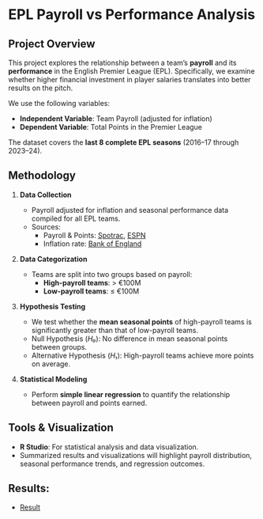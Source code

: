 # EPL Payroll vs Performance Analysis

## Project Overview
This project explores the relationship between a team’s **payroll** and its **performance** in the English Premier League (EPL). Specifically, we examine whether higher financial investment in player salaries translates into better results on the pitch.

We use the following variables:
- **Independent Variable**: Team Payroll (adjusted for inflation)  
- **Dependent Variable**: Total Points in the Premier League  

The dataset covers the **last 8 complete EPL seasons** (2016–17 through 2023–24).

## Methodology
1. **Data Collection**  
   - Payroll adjusted for inflation and seasonal performance data compiled for all EPL teams.
   - Sources:
       - Payroll & Points: [Spotrac](https://www.spotrac.com/epl/payroll/_/year/2016/sort/cap_total), [ESPN](https://www.espn.com/soccer/table/_/league/eng.1)
       - Inflation rate: [Bank of England](https://www.bankofengland.co.uk/monetary-policy/inflation/inflation-calculator?number.Sections%5B0%5D.Fields%5B0%5D.Value=1000&current_year=132.2&comparison_year=134.257) 
2. **Data Categorization**  
   - Teams are split into two groups based on payroll:  
     - **High-payroll teams**: > €100M  
     - **Low-payroll teams**: ≤ €100M  

3. **Hypothesis Testing**  
   - We test whether the **mean seasonal points** of high-payroll teams is significantly greater than that of low-payroll teams.  
   - Null Hypothesis (*H₀*): No difference in mean seasonal points between groups.  
   - Alternative Hypothesis (*H₁*): High-payroll teams achieve more points on average.

4. **Statistical Modeling**  
   - Perform **simple linear regression** to quantify the relationship between payroll and points earned.  

## Tools & Visualization
- **R Studio**: For statistical analysis and data visualization.  
- Summarized results and visualizations will highlight payroll distribution, seasonal performance trends, and regression outcomes.

## Results:
- [Result](./EPL_payroll_vs_points_analysis.pdf)
